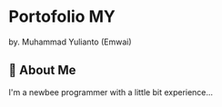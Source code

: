 
# Portofolio MY

by. Muhammad Yulianto (Emwai)



## 🚀 About Me
I'm a newbee programmer with a little bit experience...

 

